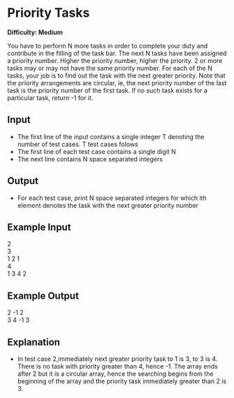 # Priority Tasks

**Difficulty: Medium**

You have to perform N more tasks in order to complete your duty and contribute in the filling of the task bar. The next N tasks have been assigned a priority number. Higher the priority number, higher the priority. 2 or more tasks may or may not have the same priority number. For each of the N tasks, your job is to find out the task with the next greater priority. Note that the priority arrangements are circular, ie, the next priority number of the last task is the priority number of the first task. If no such task exists for a particular task, return -1 for it.

## Input

- The first line of the input contains a single integer T denoting the number of test cases. T test cases folows
- The first line of each test case contains a single digit N
- The next line contains N space separated integers

## Output

- For each test case, print N space separated integers for which ith element denotes the task with the next greater priority number

## Example Input

2 <br/>
3 <br/>
1 2 1 <br/>
4 <br/>
1 3 4 2

## Example Output

2 -1 2 <br/>
3 4 -1 3

## Explanation

- In test case 2,immediately next greater priority task to 1 is 3, to 3 is 4. There is no task with priority greater than 4, hence -1. The array ends after 2 but it is a circular array, hence the searching begins from the beginning of the array and the priority task immediately greater than 2 is 3.
